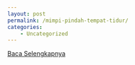 ```yaml
---
layout: post
permalink: /mimpi-pindah-tempat-tidur/
categories:
    - Uncategorized
---
```


[Baca Selengkapnya](/08)